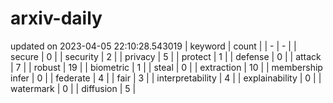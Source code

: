 # arxiv-daily
updated on 2023-04-05 22:10:28.543019
| keyword | count |
| - | - |
| secure | 0 |
| security | 2 |
| privacy | 5 |
| protect | 1 |
| defense | 0 |
| attack | 7 |
| robust | 19 |
| biometric | 1 |
| steal | 0 |
| extraction | 10 |
| membership infer | 0 |
| federate | 4 |
| fair | 3 |
| interpretability | 4 |
| explainability | 0 |
| watermark | 0 |
| diffusion | 5 |
